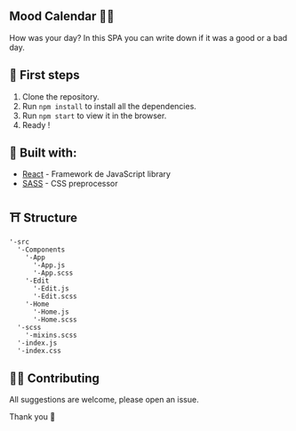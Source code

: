 ## Mood Calendar 🙂🙃
How was your day?
In this SPA you can write down if it was a good or a bad day. 

## 👶  First steps

1. Clone the repository. 
2. Run `npm install` to install all the dependencies. 
3. Run `npm start` to view it in the browser.
4. Ready !

## 🔨 Built with: 
- [React](https://reactjs.org/) - Framework de JavaScript library
- [SASS](https://sass-lang.com/) - CSS preprocessor

## ⛩ Structure
```
'-src
  '-Components
    '-App
      '-App.js
      '-App.scss
    '-Edit
      '-Edit.js
      '-Edit.scss
    '-Home
      '-Home.js
      '-Home.scss
  '-scss
    '-mixins.scss
  '-index.js
  '-index.css
```

## 🤜🤛 Contributing
All suggestions are welcome, please open an issue.

Thank you 💜
